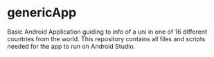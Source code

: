 # genericApp

Basic Android Application guiding to info of a uni in one of 16 different countries from the world.
This repository contains all files and scripts needed for the app to run on Android Studio.
